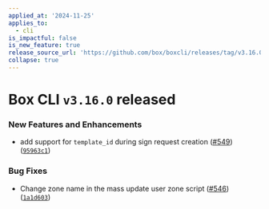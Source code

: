 ```yaml
---
applied_at: '2024-11-25'
applies_to:
  - cli
is_impactful: false
is_new_feature: true
release_source_url: 'https://github.com/box/boxcli/releases/tag/v3.16.0'
collapse: true
---
```


# Box CLI `v3.16.0` released

### New Features and Enhancements

* add support for `template_id` during sign request creation ([#549][1]) ([`95963c1`][2])

### Bug Fixes

* Change zone name in the mass update user zone script ([#546][3]) ([`1a1d603`][4])

[1]: https://github.com/box/boxcli/issues/549

[2]: https://github.com/box/boxcli/commit/95963c19650937f9d67c47184cc8a743166eae60

[3]: https://github.com/box/boxcli/issues/546

[4]: https://github.com/box/boxcli/commit/1a1d603267b928e08df32394637f53264e9e57c9
